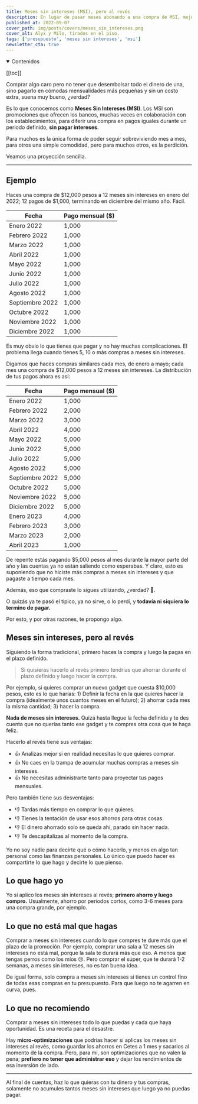```yaml
---
title: Meses sin intereses (MSI), pero al revés
description: En lugar de pasar meses abonando a una compra de MSI, mejor planea tus compras con intención y sin pagar intereses.
published_at: 2022-09-07
cover_path: img/posts/covers/meses_sin_intereses.png
cover_alt: Alyx y Milo, tirados en el piso.
tags: ['presupuesto', 'meses sin intereses', 'msi']
newsletter_cta: true
---
```


<details open>
  <summary>
    Contenidos
  </summary>

  [[toc]]

</details>

Comprar algo caro pero no tener que desembolsar todo el dinero de una, sino pagarlo en cómodas mensualidades más pequeñas y sin un costo extra, suena muy bueno, ¿verdad?

Es lo que conocemos como **Meses Sin Intereses (MSI)**. Los MSI son promociones que ofrecen los bancos, muchas veces en colaboración con los establecimientos, para diferir una compra en pagos iguales durante un periodo definido, **sin pagar intereses**.

Para muchos es la única forma de poder seguir sobreviviendo mes a mes, para otros una simple comodidad, pero para muchos otros, <span class="annotated">es la perdición</span>.

Veamos una proyección sencilla.

***

## Ejemplo

Haces una compra de $12,000 pesos a 12 meses sin intereses en enero del 2022; 12 pagos de $1,000, terminando en diciembre del mismo año. Fácil.

| Fecha                          | Pago mensual ($) |
|------------------------------------------|------------------------------------------|
| Enero 2022 | 1,000 |
| Febrero 2022 | 1,000 |
| Marzo 2022 | 1,000 |
| Abril 2022 | 1,000 |
| Mayo 2022 | 1,000 |
| Junio 2022 | 1,000 |
| Julio 2022 | 1,000 |
| Agosto 2022 | 1,000 |
| Septiembre 2022 | 1,000 |
| Octubre 2022 | 1,000 |
| Noviembre 2022 | 1,000 |
| Diciembre 2022 | 1,000 |

Es muy obvio lo que tienes que pagar y no hay muchas complicaciones. El problema llega cuando tienes 5, 10 o más compras a meses sin intereses. 

Digamos que haces compras similares cada mes, de enero a mayo; cada mes una compra de $12,000 pesos a 12 meses sin intereses. La distribución de tus pagos ahora es así:

| Fecha                          | Pago mensual ($) |
|------------------------------------------|------------------------------------------|
| Enero 2022 | 1,000 |
| Febrero 2022 | 2,000 |
| Marzo 2022 | 3,000 |
| Abril 2022 | 4,000 |
| Mayo 2022 | 5,000 |
| Junio 2022 | 5,000 |
| Julio 2022 | 5,000 |
| Agosto 2022 | 5,000 |
| Septiembre 2022 | 5,000 |
| Octubre 2022 | 5,000 |
| Noviembre 2022 | 5,000 |
| Diciembre 2022 | 5,000 |
| Enero 2023 | 4,000 |
| Febrero 2023 | 3,000 |
| Marzo 2023 | 2,000 |
| Abril 2023 | 1,000 |

De repente estás pagando <span class="annotated">$5,000 pesos al mes</span> durante la mayor parte del año y las cuentas ya no están saliendo como esperabas. Y claro, esto es suponiendo que no hiciste más compras a meses sin intereses y que pagaste a tiempo cada mes. 

Además, eso que compraste lo sigues utilizando, ¿verdad? 👀.

O quizás ya te pasó el típico, ya no sirve, o lo perdí, y **todavía ni siquiera lo termino de pagar.**

Por esto, y por otras razones, te propongo algo.

## Meses sin intereses, pero al revés

Siguiendo la forma tradicional, primero haces la compra y luego la pagas en el plazo definido. 

> Si quisieras hacerlo al revés primero tendrías que ahorrar durante el plazo definido y luego hacer la compra.

Por ejemplo, si quieres comprar un nuevo gadget que cuesta $10,000 pesos, esto es lo que harías: 1) Definir la fecha en la que quieres hacer la compra (idealmente unos cuantos meses en el futuro); 2) ahorrar cada mes la misma cantidad; 3) hacer la compra.

**Nada de meses sin intereses.** Quizá hasta llegue la fecha definida y te des cuenta que no querías tanto ese gadget y te compres otra cosa que te haga feliz.

Hacerlo al revés tiene sus ventajas:
- 👍 Analizas mejor si en realidad necesitas lo que quieres comprar.
- 👍 No caes en la trampa de acumular muchas compras a meses sin intereses.
- 👍 No necesitas administrarte tanto para proyectar tus pagos mensuales.

Pero también tiene sus desventajas:

- 👎 Tardas más tiempo en comprar lo que quieres.
- 👎 Tienes la tentación de usar esos ahorros para otras cosas.
- 👎 El dinero ahorrado solo se queda ahí, parado sin hacer nada.
- 👎 Te descapitalizas al momento de la compra.

Yo no soy nadie para decirte qué o cómo hacerlo, y menos en algo tan personal como las finanzas personales. Lo único que puedo hacer es compartirte lo que hago y decirte lo que pienso.

## Lo que hago yo

Yo sí aplico los meses sin intereses al revés; **primero ahorro y luego compro.** Usualmente, ahorro por periodos cortos, como 3-6 meses para una compra grande, por ejemplo.

## Lo que no está mal que hagas

Comprar a meses sin intereses cuando lo que compres te dure más que el plazo de la promoción. Por ejemplo, comprar una sala a 12 meses sin intereses no está mal, porque la sala te durará más que eso. A menos que tengas perros como los míos 😢. Pero comprar el súper, que te durará 1-2 semanas, a meses sin intereses, no es tan buena idea.

De igual forma, solo compra a meses sin intereses si tienes un control fino de todas esas compras en tu presupuesto. Para que luego no te agarren en curva, pues.

## Lo que no recomiendo

Comprar a meses sin intereses todo lo que puedas y cada que haya oportunidad. Es una <span class="annotated">receta para el desastre.</span>

Hay **micro-optimizaciones** que podrías hacer si aplicas los meses sin intereses al revés, como guardar los ahorros en Cetes a 1 mes y sacarlos al momento de la compra. Pero, para mi, son optimizaciones que no valen la pena; **prefiero no tener que administrar eso** y dejar los rendimientos de esa inversión de lado.

***

Al final de cuentas, haz lo que quieras con tu dinero y tus compras, solamente no acumules tantos meses sin intereses que luego ya no puedas pagar.